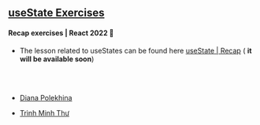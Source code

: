 ## [useState Exercises]()

#### Recap exercises | React 2022 🍨

- The lesson related to useStates can be found here [useState | Recap](https://github.com/nadiamariduena/react-recap-2022/tree/5-useState-counter) ( **it will be available soon**)

<br>
<br>

- [Diana Polekhina](https://unsplash.com/@diana_pole)

- [Trình Minh Thư](https://unsplash.com/@imdauphong)
